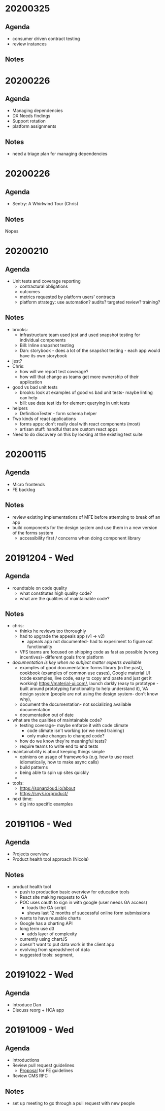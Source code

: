 # 20200325

## Agenda
- consumer driven contract testing
- review instances 

## Notes

# 20200226

## Agenda
- Managing dependencies 
- DX Needs findings 
- Support rotation 
- platform assignments 

## Notes
- need a triage plan for managing dependencies 

# 20200226

## Agenda
- Sentry: A Whirlwind Tour (Chris)

## Notes
Nopes

# 20200210 

## Agenda 
- Unit tests and coverage reporting 
  - contractural obligations 
  - outcomes 
  - metrics requested by platform users' contracts 
  - platform strategy: use automation? audits? targeted review? training? 

## Notes
- brooks: 
  - infrastructure team used jest and used snapshot testing for individual components 
  - Bill: Inline snapshot testing
  - Dan: storybook - does a lot of the snapshot testing - each app would have its own storybook 
- jest? 
- Chris:
  - how will we report test coverage? 
  - how will that change as teams get more ownership of their application 
- good vs bad unit tests 
  - brooks: look at examples of good vs bad unit tests- maybe linting can help 
  - bill: use data test ids for element querying in unit tests 
- helpers
  - DefinitionTester - form schema helper 
- Two kinds of react applications
  - forms apps: don't really deal with react components (most) 
  - artisan stuff: handful that are custom react apps 
 - Need to do discovery on this by looking at the existing test suite 

# 20200115

## Agenda
- Micro frontends
- FE backlog 

## Notes 
- review existing implementations of MFE before attemping to break off an app 
- build components for the design system and use them in a new version of the forms system 
  - accessibility first / concerns when doing component library 

# 20191204 - Wed 

## Agenda 
- roundtable on code quality 
  - what constitutes high quality code? 
  - what are the qualities of maintainable code? 
  
## Notes
- chris: 
  - thinks he reviews too thoroughly 
  - had to upgrade the appeals app (v1 -> v2) 
    - appeals app not documented- had to experiment to figure out functionality 
  - VFS teams are focused on shipping code as fast as possible (wrong incentives)- different goals from platform
- *documentation is key when no subject matter experts available* 
  - examples of good documentation: forms library (in the past), cookbook (examples of common use cases), Google material UI (code examples, live code, easy to copy and paste and just get it working) https://material-ui.com/, launch darkly (easy to prototype - built around prototyping functionality to help understand it), VA design system (people are not using the design system- don't know why), 
  - document the documentation- not socializing available documentation
  - documentation out of date 
- what are the qualities of maintainable code? 
  - testing coverage- maybe enforce it with code climate 
    - code climate isn't working (or we need training) 
    - only make changes to changed code? 
  - how do we know they're meaningful tests? 
  - require teams to write end to end tests 
- maintainability is about keeping things simple 
  - opinions on usage of frameworks (e.g. how to use react idiomatically, how to make async calls) 
  - build patterns
  - being able to spin up sites quickly 
  - 
- tools:
  - https://sonarcloud.io/about
  - https://snyk.io/product/
- next time:
  - dig into specific examples 
  
  

# 20191106 - Wed 

## Agenda
- Projects overview
- Product health tool approach (Nicola) 

## Notes
- product health tool
  - push to production basic overview for education tools 
  - React site making requests to GA 
  - POC uses oauth to sign in with google (user needs GA access) 
    - loads the GA script 
    - shows last 12 months of successful online form submissions 
  - wants to have reusable charts 
  - Google has a charting API 
  - long term use d3
    - adds layer of complexity 
  - currently using chartJS 
  - doesn't want to put data work in the client app 
  - evolving from spreadsheet of data 
  - suggested tools: segment, 

# 20191022 - Wed 

## Agenda
- Introduce Dan
- Discuss reorg + HCA app 

# 20191009 - Wed

## Agenda 

- Introductions 
- Review pull request guidelines 
  - [Proposal](https://github.com/department-of-veterans-affairs/va.gov-team/issues/2283) for FE guidelines 
- Review CMS RFC 

## Notes
- set up meeting to go through a pull request with new people 
